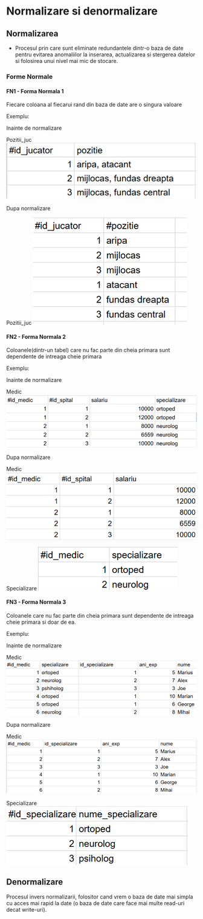 # Normalizare si denormalizare

## Normalizarea

- Procesul prin care sunt eliminate redundantele dintr-o baza de date pentru evitarea anomaliilor la inserarea, actualizarea si stergerea datelor si folosirea unui nivel mai mic de stocare.

### Forme Normale

#### FN1 - Forma Normala 1

Fiecare coloana al fiecarui rand din baza de date are o singura valoare

Exemplu:

Inainte de normalizare

Pozitii_juc
![](FN1_before.png)

Dupa normalizare

Pozitii_juc
![](FN1_after.png)

#### FN2 - Forma Normala 2

Coloanele(dintr-un tabel) care nu fac parte din cheia primara sunt dependente de intreaga cheie primara

Exemplu:

Inainte de normalizare

Medic
![](FN2_before.png)

Dupa normalizare

Medic
![](FN2_after_medic.png)

Specializare
![](FN2_after_spec.png)

#### FN3 - Forma Normala 3

Coloanele care nu fac parte din cheia primara sunt dependente de intreaga cheie primara si doar de ea.

Exemplu:

Inainte de normalizare

Medic
![](FN3_before.png)

Dupa normalizare

Medic
![](FN3_after_medic.png)

Specializare
![](FN3_after_spec.png)

## Denormalizare

Procesul invers normalizarii, folositor cand vrem o baza de date mai simpla cu acces mai rapid la date (o baza de date care face mai multe read-uri decat write-uri).